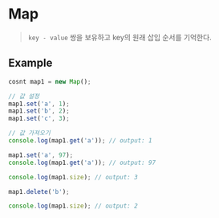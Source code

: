 # Map
> `key - value` 쌍을 보유하고 key의 원래 삽입 순서를 기억한다.

## Example
```js
cosnt map1 = new Map();

// 값 설정
map1.set('a', 1);
map1.set('b', 2);
map1.set('c', 3);

// 값 가져오기
console.log(map1.get('a')); // output: 1

map1.set('a', 97);
console.log(map1.get('a')); // output: 97

console.log(map1.size); // output: 3

map1.delete('b');

console.log(map1.size); // output: 2
```
